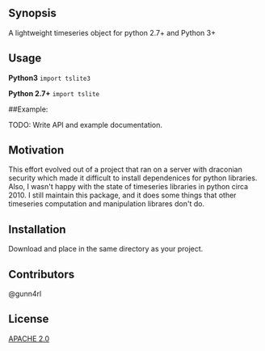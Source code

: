 ## Synopsis

A lightweight timeseries object for python 2.7+ and Python 3+

## Usage

__Python3__
`import tslite3`

__Python 2.7+__
`import tslite`

##Example:

TODO: Write API and example documentation.

## Motivation

This effort evolved out of a project that ran on a server with draconian security which made it difficult to install dependenices for python libraries. Also, I wasn't happy with the state of timeseries libraries in python circa 2010. I still maintain this package, and it does some things that other timeseries computation and manipulation librares don't do. 

## Installation

Download and place in the same directory as your project.


## Contributors

@gunn4rl

## License
[APACHE 2.0](doc/LICENSE-2.0.txt)



